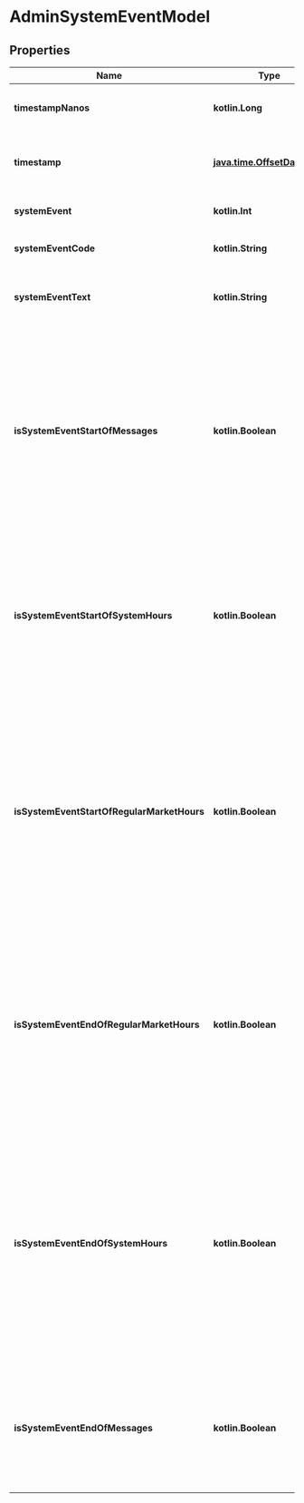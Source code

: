 
# AdminSystemEventModel

## Properties
| Name | Type | Description | Notes |
| ------------ | ------------- | ------------- | ------------- |
| **timestampNanos** | **kotlin.Long** | Original timestamp in nanoseconds since epoch |  [optional] |
| **timestamp** | [**java.time.OffsetDateTime**](java.time.OffsetDateTime.md) | Time when the system event was recorded as DateTime |  [optional] |
| **systemEvent** | **kotlin.Int** | System event as byte value |  [optional] |
| **systemEventCode** | **kotlin.String** | System event as string |  [optional] |
| **systemEventText** | **kotlin.String** | Human-readable description of the system event |  [optional] |
| **isSystemEventStartOfMessages** | **kotlin.Boolean** | Indicates if the system event is &#39;Start of Messages&#39; (O). Outside of heartbeat messages on the lower level protocol,  the start of day message is the first message sent in any trading session. |  [optional] |
| **isSystemEventStartOfSystemHours** | **kotlin.Boolean** | Indicates if the system event is &#39;Start of System Hours&#39; (S). This message indicates that IEX is open and ready to start accepting orders. |  [optional] |
| **isSystemEventStartOfRegularMarketHours** | **kotlin.Boolean** | Indicates if the system event is &#39;Start of Regular Market Hours&#39; (R). This message indicates that DAY and GTX orders, as well as market orders and pegged orders,  are available for execution on IEX. |  [optional] |
| **isSystemEventEndOfRegularMarketHours** | **kotlin.Boolean** | Indicates if the system event is &#39;End of Regular Market Hours&#39; (M). This message indicates that DAY orders, market orders, and pegged orders  are no longer accepted by IEX. |  [optional] |
| **isSystemEventEndOfSystemHours** | **kotlin.Boolean** | Indicates if the system event is &#39;End of System Hours&#39; (E). This message indicates that IEX is now closed and will not accept  any new orders during this trading session. It is still possible  to receive messages after the end of day. |  [optional] |
| **isSystemEventEndOfMessages** | **kotlin.Boolean** | Indicates if the system event is &#39;End of Messages&#39; (C). This is always the last message sent in any trading session. |  [optional] |



